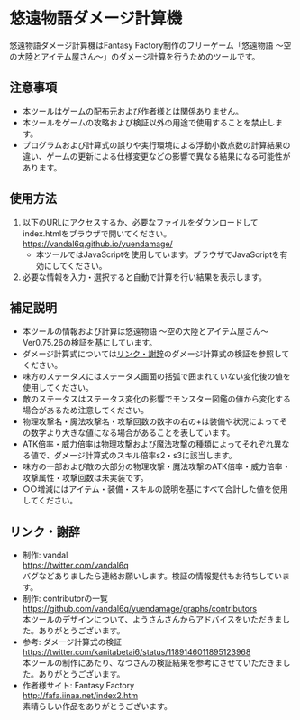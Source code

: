 # 悠遠物語ダメージ計算機
悠遠物語ダメージ計算機はFantasy Factory制作のフリーゲーム「悠遠物語 ～空の大陸とアイテム屋さん～」のダメージ計算を行うためのツールです。
## 注意事項
- 本ツールはゲームの配布元および作者様とは関係ありません。
- 本ツールをゲームの攻略および検証以外の用途で使用することを禁止します。
- プログラムおよび計算式の誤りや実行環境による浮動小数点数の計算結果の違い、ゲームの更新による仕様変更などの影響で異なる結果になる可能性があります。
## 使用方法
1. 以下のURLにアクセスするか、必要なファイルをダウンロードしてindex.htmlをブラウザで開いてください。  
	https://vandal6q.github.io/yuendamage/
	- 本ツールではJavaScriptを使用しています。ブラウザでJavaScriptを有効にしてください。
1. 必要な情報を入力・選択すると自動で計算を行い結果を表示します。
## 補足説明
- 本ツールの情報および計算は悠遠物語 ～空の大陸とアイテム屋さん～ Ver0.75.26の検証を基にしています。
- ダメージ計算式については[リンク・謝辞](#リンク謝辞)のダメージ計算式の検証を参照してください。
- 味方のステータスにはステータス画面の括弧で囲まれていない変化後の値を使用してください。
- 敵のステータスはステータス変化の影響でモンスター図鑑の値から変化する場合があるため注意してください。
- 物理攻撃名・魔法攻撃名・攻撃回数の数字の右の+は装備や状況によってその数字より大きな値になる場合があることを表しています。
- ATK倍率・威力倍率は物理攻撃および魔法攻撃の種類によってそれぞれ異なる値で、ダメージ計算式のスキル倍率s2・s3に該当します。
- 味方の一部および敵の大部分の物理攻撃・魔法攻撃のATK倍率・威力倍率・攻撃属性・攻撃回数は未実装です。
- ○○増減にはアイテム・装備・スキルの説明を基にすべて合計した値を使用してください。
## リンク・謝辞
- 制作: vandal  
	https://twitter.com/vandal6q  
	バグなどありましたら連絡お願いします。検証の情報提供もお待ちしています。
- 制作: contributorの一覧  
	https://github.com/vandal6q/yuendamage/graphs/contributors  
	本ツールのデザインについて、ようさんさんからアドバイスをいただきました。ありがとうございます。
- 参考: ダメージ計算式の検証  
	https://twitter.com/kanitabetai6/status/1189146011895123968  
	本ツールの制作にあたり、なつさんの検証結果を参考にさせていただきました。ありがとうございます。
- 作者様サイト: Fantasy Factory  
	http://fafa.iinaa.net/index2.htm  
	素晴らしい作品をありがとうございます。
